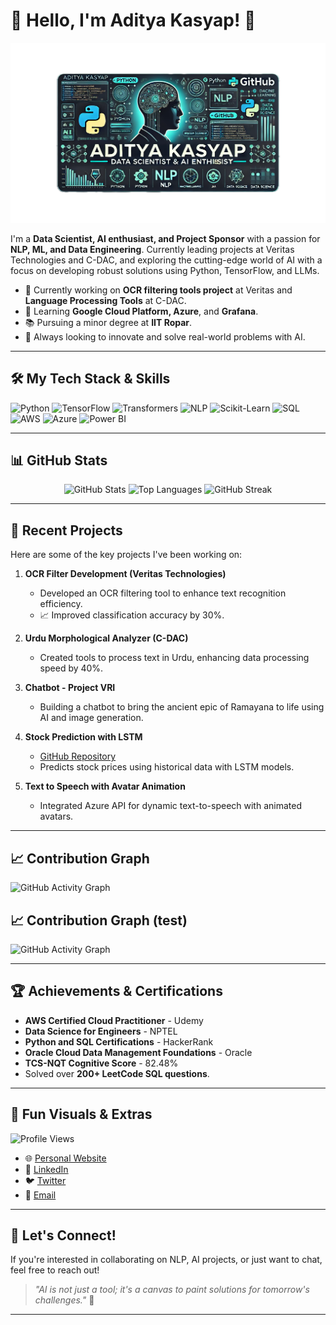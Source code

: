 # 👋 Hello, I'm Aditya Kasyap! 🚀

![Banner](https://github.com/thekasyap/thekasyap/raw/main/banner2.png)

I'm a **Data Scientist, AI enthusiast, and Project Sponsor** with a passion for **NLP, ML, and Data Engineering**. Currently leading projects at Veritas Technologies and C-DAC, and exploring the cutting-edge world of AI with a focus on developing robust solutions using Python, TensorFlow, and LLMs.

- 🔭 Currently working on **OCR filtering tools project** at Veritas and **Language Processing Tools** at C-DAC.
- 🌱 Learning **Google Cloud Platform, Azure**, and **Grafana**.
- 📚 Pursuing a minor degree at **IIT Ropar**.
- 🎯 Always looking to innovate and solve real-world problems with AI.

---

## 🛠️ My Tech Stack & Skills
![Python](https://img.shields.io/badge/Python-3776AB?style=for-the-badge&logo=python&logoColor=white)
![TensorFlow](https://img.shields.io/badge/TensorFlow-FF6F00?style=for-the-badge&logo=tensorflow&logoColor=white)
![Transformers](https://img.shields.io/badge/Transformers-0066CC?style=for-the-badge&logo=huggingface&logoColor=white)
![NLP](https://img.shields.io/badge/NLP-blueviolet?style=for-the-badge&logo=nlp&logoColor=white)
![Scikit-Learn](https://img.shields.io/badge/Scikit_Learn-F7931E?style=for-the-badge&logo=scikit-learn&logoColor=white)
![SQL](https://img.shields.io/badge/SQL-4479A1?style=for-the-badge&logo=postgresql&logoColor=white)
![AWS](https://img.shields.io/badge/AWS-FF9900?style=for-the-badge&logo=amazon-aws&logoColor=white)
![Azure](https://img.shields.io/badge/Azure-0078D4?style=for-the-badge&logo=microsoft-azure&logoColor=white)
![Power BI](https://img.shields.io/badge/Power_BI-F2C811?style=for-the-badge&logo=power-bi&logoColor=black)

---

## 📊 GitHub Stats
<p align="center">
  <!-- GitHub Stats Widget -->
  <img src="https://github-readme-stats.vercel.app/api?username=thekasyap&show_icons=true&include_all_commits=true&count_private=true&theme=radical&v=2" alt="GitHub Stats" />

  <!-- Most Used Languages Widget -->
  <img src="https://github-readme-stats.vercel.app/api/top-langs/?username=thekasyap&layout=compact&theme=radical&count_private=true&v=2" alt="Top Languages" />

  <!-- GitHub Streak Widget -->
  <img src="https://github-readme-streak-stats.herokuapp.com/?user=thekasyap&theme=radical&count_private=true&v=2" alt="GitHub Streak" />
</p>


---

## 🚀 Recent Projects
Here are some of the key projects I've been working on:

1. **OCR Filter Development (Veritas Technologies)**
   - Developed an OCR filtering tool to enhance text recognition efficiency.
   - 📈 Improved classification accuracy by 30%.

2. **Urdu Morphological Analyzer (C-DAC)**
   - Created tools to process text in Urdu, enhancing data processing speed by 40%.

3. **Chatbot - Project VRI**
   - Building a chatbot to bring the ancient epic of Ramayana to life using AI and image generation.

4. **Stock Prediction with LSTM**
   - [GitHub Repository](https://github.com/thekasyap/Stock_Prediction)
   - Predicts stock prices using historical data with LSTM models.

5. **Text to Speech with Avatar Animation**
   - Integrated Azure API for dynamic text-to-speech with animated avatars.

---

## 📈 Contribution Graph
![GitHub Activity Graph](https://activity-graph.herokuapp.com/graph?username=thekasyap&theme=react-dark&count_private=true)

## 📈 Contribution Graph (test)
<!-- Contribution Graph Widget -->
![GitHub Activity Graph](https://github-readme-activity-graph.vercel.app/graph?username=thekasyap&theme=react-dark&count_private=true&v=2)

---

## 🏆 Achievements & Certifications
- **AWS Certified Cloud Practitioner** - Udemy
- **Data Science for Engineers** - NPTEL
- **Python and SQL Certifications** - HackerRank
- **Oracle Cloud Data Management Foundations** - Oracle
- **TCS-NQT Cognitive Score** - 82.48%
- Solved over **200+ LeetCode SQL questions**.

---

## 🎨 Fun Visuals & Extras
![Profile Views](https://komarev.com/ghpvc/?username=thekasyap&color=blue)

- 🌐 [Personal Website](https://www.thekasyap.uk)
- 💼 [LinkedIn](https://linkedin.com/in/thekasyap)
- 🐦 [Twitter](https://twitter.com/thekasyap)
- 📧 [Email](mailto:dev.thekasyap@gmail.com)

---

## 💬 Let's Connect!
If you're interested in collaborating on NLP, AI projects, or just want to chat, feel free to reach out!

> *"AI is not just a tool; it's a canvas to paint solutions for tomorrow's challenges."* 🚀

---


